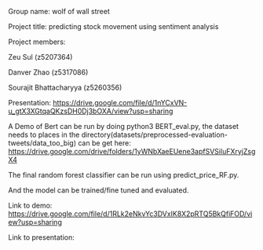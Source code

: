 Group name: wolf of wall street

Project title: predicting stock movement using sentiment analysis

Project members:

Zeu Sul (z5207364)

Danver Zhao (z5317086)

Sourajit Bhattacharyya (z5260356)

Presentation: https://drive.google.com/file/d/1nYCxVN-u_gtX3XGtqaQKzsDH0Dj3bOXA/view?usp=sharing

A Demo of Bert can be run by doing python3 BERT_eval.py, the dataset needs to places in the directory(datasets/preprocessed-evaluation-tweets/data_too_big) can be get here: 
https://drive.google.com/drive/folders/1yWNbXaeEUene3apfSVSiluFXryjZsgX4

The final random forest classifier can be run using predict_price_RF.py.

And the model can be trained/fine tuned and evaluated.

Link to demo: https://drive.google.com/file/d/1RLk2eNkvYc3DVxIK8X2pRTQ5BkQfiFOD/view?usp=sharing

Link to presentation: 
